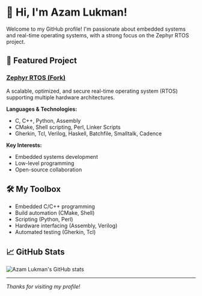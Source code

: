 # 👋 Hi, I'm Azam Lukman!

Welcome to my GitHub profile! I'm passionate about embedded systems and real-time operating systems, with a strong focus on the Zephyr RTOS project.

## 🚀 Featured Project

### [Zephyr RTOS (Fork)](https://github.com/AzamLukman/zephyr)
A scalable, optimized, and secure real-time operating system (RTOS) supporting multiple hardware architectures.

**Languages & Technologies:**
- C, C++, Python, Assembly
- CMake, Shell scripting, Perl, Linker Scripts
- Gherkin, Tcl, Verilog, Haskell, Batchfile, Smalltalk, Cadence

**Key Interests:**
- Embedded systems development
- Low-level programming
- Open-source collaboration

## 🛠️ My Toolbox
- Embedded C/C++ programming
- Build automation (CMake, Shell)
- Scripting (Python, Perl)
- Hardware interfacing (Assembly, Verilog)
- Automated testing (Gherkin, Tcl)

## 📈 GitHub Stats

![Azam Lukman's GitHub stats](https://github-readme-stats.vercel.app/api?username=AzamLukman&show_icons=true&theme=tokyonight)

---

*Thanks for visiting my profile!*
